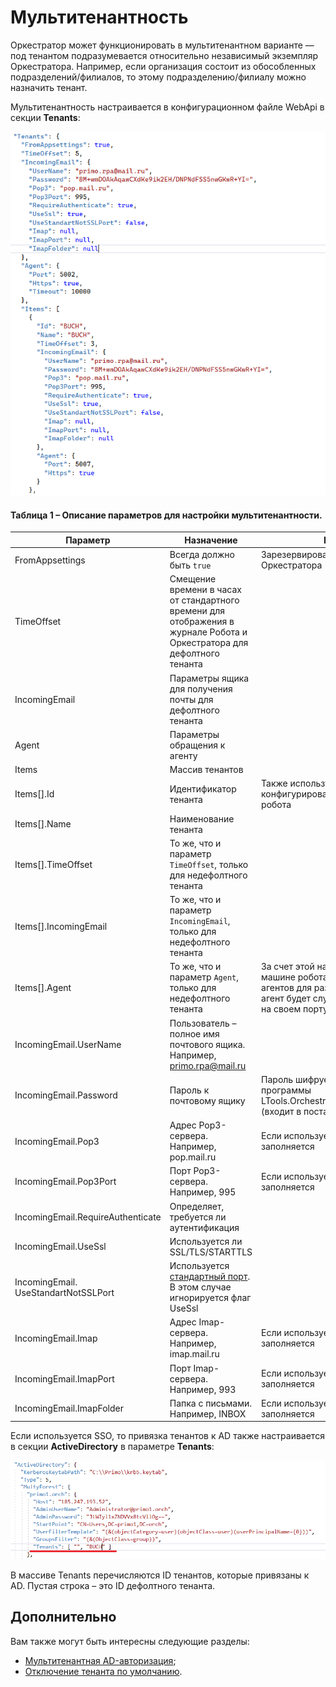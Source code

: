 # Мультитенантность
Оркестратор может функционировать в мультитенантном варианте — под тенантом подразумевается относительно независимый экземпляр Оркестратора. Например, если организация состоит из обособленных подразделений/филиалов, то этому подразделению/филиалу можно назначить тенант.

Мультитенантность настраивается в конфигурационном файле WebApi в секции **Tenants**:

![](../resources/deployment/tenants-config.png) 

#### Таблица 1 – Описание параметров для настройки мультитенантности.

| Параметр | Назначение | Примечание |
| -------- | ---------- | ---------- |
| FromAppsettings | Всегда должно быть `true` | Зарезервировано для новых версий Оркестратора |
| TimeOffset | Смещение времени в часах от стандартного времени для отображения в журнале Робота и Оркестратора для дефолтного тенанта |   |
| IncomingEmail | Параметры ящика для получения почты для дефолтного тенанта  |  |
| Agent  | Параметры обращения к агенту   |   |
| Items      | Массив тенантов |   |
| Items[].Id | Идентификатор тенанта  | Также используется при конфигурировании агента на машине робота  |
| Items[].Name | Наименование тенанта |   |
| Items[].TimeOffset | То же, что и параметр `TimeOffset`, только для недефолтного тенанта |   |
| Items[].IncomingEmail | То же, что и параметр `IncomingEmail`, только для недефолтного тенанта |   |
| Items[].Agent  | То же, что и параметр `Agent`, только для недефолтного тенанта    | За счет этой настройки можно на одной машине робота развернуть несколько агентов для разных тенантов. Каждый агент будет слушать входящие запросы на своем порту  |
| IncomingEmail.UserName  | Пользователь – полное имя почтового ящика. Например, primo.rpa@mail.ru   |   |
| IncomingEmail.Password  | Пароль к почтовому ящику   | Пароль шифруется при помощи программы LTools.Orchestrator.PasswordEncryptor.exe (входит в поставку)  |
| IncomingEmail.Pop3  | Адрес Pop3-сервера. Например, pop.mail.ru   | Если используется Imap, то не заполняется  |
| IncomingEmail.Pop3Port  | Порт Pop3-сервера. Например, 995   | Если используется Imap, то не заполняется  |
| IncomingEmail.RequireAuthenticate  | Определяет, требуется ли аутентификация |   |
| IncomingEmail.UseSsl  | Используется ли SSL/TLS/STARTTLS   |   |
| IncomingEmail. UseStandartNotSSLPort  | Используется [стандартный порт](https://github.com/jstedfast/MailKit/blob/master/FAQ.md#ssl-handshake-exception). В этом случае игнорируется флаг UseSsl   |   |
| IncomingEmail.Imap  | Адрес Imap-сервера. Например, imap.mail.ru   | Если используется Pop3, то не заполняется  |
| IncomingEmail.ImapPort  | Порт Imap-сервера. Например, 993   |  Если используется Pop3, то не заполняется  |
| IncomingEmail.ImapFolder  | Папка с письмами. Например, INBOX   |  Если используется Pop3, то не заполняется  |

Если используется SSO, то привязка тенантов к AD также настраивается в секции **ActiveDirectory** в параметре **Tenants**:

![](../resources/deployment/tenants-to-ad.png) 

В массиве Tenants перечисляются ID тенантов, которые привязаны к AD. Пустая строка – это ID дефолтного тенанта.

## Дополнительно

Вам также могут быть интересны следующие разделы:

- [Мультитенантная AD-авторизация](https://docs.primo-rpa.ru/primo-rpa/orchestrator/deployment/multi-tenant-ad-authorization);
- [Отключение тенанта по умолчанию](https://docs.primo-rpa.ru/primo-rpa/orchestrator/fine-tuning/disable-default-tenant).


		
	
		
	
	
	

